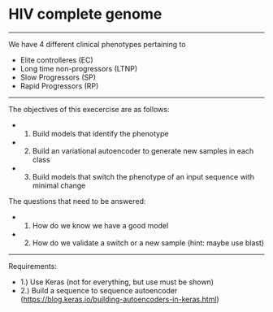 # HIV complete genome

---

We have 4 different clinical phenotypes pertaining to

+ Elite controlleres (EC)
+ Long time non-progressors (LTNP)
+ Slow Progressors (SP)
+ Rapid Progressors (RP)

---

The objectives of this execercise are as follows:

+ 1) Build models that identify the phenotype
+ 2) Build an variational autoencoder to generate new samples in each class
+ 3) Build models that switch the phenotype of an input sequence with minimal change

The questions that need to be answered:

+ 1) How do we know we have a good model
+ 2) How do we validate a switch or a new sample (hint: maybe use blast)

---

Requirements:

+ 1.) Use Keras (not for everything, but use must be shown)
+ 2.) Build a sequence to sequence autoencoder (https://blog.keras.io/building-autoencoders-in-keras.html)
